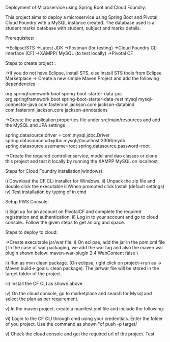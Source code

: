 
Deployment of Microservice using Spring Boot and Cloud Foundry:

This project aims to deploy a microservice using Spring Boot and Pivotal Cloud Foundry with a MySQL instance created. The database used is a student marks database with student, subject and marks details.

Prerequisites:

->Eclipse/STS
->Latest JDK
->Postman (for testing)
->Cloud Foundry CLI interface (CF)
->XAMPP/ MySQL (to test locally)
->Pivotal CF 

Steps to create project :

->If you do not have Eclipse, install STS, else install STS tools from Eclipse Marketplace
-> Create a new simple Maven Project and add the following dependencies

  <dependency>
			<groupId>org.springframework.boot</groupId>
			<artifactId>spring-boot-starter-data-jpa</artifactId>
		</dependency>
		<dependency>
			<groupId>org.springframework.boot</groupId>
			<artifactId>spring-boot-starter-data-rest</artifactId>
		</dependency>
		<dependency>
			<groupId>mysql</groupId>
			<artifactId>mysql-connector-java</artifactId>
		</dependency>
		<dependency>
			<groupId>com.fasterxml.jackson.core</groupId>
			<artifactId>jackson-databind</artifactId>
			</dependency>
		<dependency>
			<groupId>com.fasterxml.jackson.core</groupId>
			<artifactId>jackson-annotations</artifactId>
			</dependency>

->Create the application.properties file under src/main/resources and add the MySQL and JPA settings

spring.datasource.driver = com.mysql.jdbc.Driver
spring.datasource.url=jdbc:mysql://localhost:3306/mydb
spring.datasource.username=root
spring.datasource.password=root

->Create the required controller,service, model and dao classes or clone this project and test it locally by running the XAMPP MySQL on localhost

Steps for Cloud Foundry installation(windows):

i) Download the CF CLI installer for Windows.
ii) Unpack the zip file and double click the executable
iii)When prompted click Install (default settings)
iv) Test installation by typing cf in cmd

Setup PWS Console:

i) Sign up for an account  on PivotalCF and complete the required registration and authentication.
ii) Log in to your account and go to cloud console.. Follow the given steps to get an org and space. 

Steps to deploy to cloud:

->Create executable jar/war file:
    i) On eclipse, add the <packaging> jar </packaging> in the pom.xml file
     ( In the case of war packaging, we add the <packaging> war </packaging> tag and also the maven war plugin shown below:
     		<plugin>
			<artifactId>maven-war-plugin</artifactId>
			<version>2.4</version>
			<configuration>
				<warSourceDirectory>WebContent</warSourceDirectory>
				<failOnMissingWebXml>false </failOnMissingWebXml>
			</configuration>
		</plugin>
	)
	
ii) Run as mvn clean package. (On eclipse, right click on project->run as -> Maven build-> goals: clean package). The jar/war file will be stored in the target folder of the project.

iii) Install the CF CLI as shown above

iv) On the cloud console, go to marketplace and search for Mysql and select the plan as per requirement. 

v) In the maven project, create a manifest.yml file and include the following:
   


vi) Login to the CF CLI through cmd using your credentials. Enter the folder of you project. Use the command as shown 
     "cf push <app-name> -p target/<name of executable jar with extension>

v) Check the cloud console and get the required url of the project. Test 


